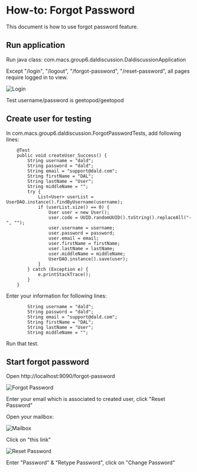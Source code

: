 # How-to: Forgot Password

This document is how to use forgot password feature.

## Run application

Run java class: com.macs.group6.daldiscussion.DaldiscussionApplication

Except "/login", "/logout", "/forgot-password", "/reset-password", all pages require logged in to view.

![Login](https://imgur.com/download/tYuvJqS)

Test username/password is geetopod/geetopod

## Create user for testing

In com.macs.group6.daldiscussion.ForgotPasswordTests, add following lines:
```
    @Test
    public void createUser_Success() {
        String username = "dald";
        String password = "dald";
        String email = "support@dald.com";
        String firstName = "DAL";
        String lastName = "User";
        String middleName = "";
        try {
            List<User> userList = UserDAO.instance().findByUsername(username);
            if (userList.size() == 0) {
                User user = new User();
                user.code = UUID.randomUUID().toString().replaceAll("-", "");
                user.username = username;
                user.password = password;
                user.email = email;
                user.firstName = firstName;
                user.lastName = lastName;
                user.middleName = middleName;
                UserDAO.instance().save(user);
            }
        } catch (Exception e) {
            e.printStackTrace();
        }
    }
```

Enter your information for following lines:
```
        String username = "dald";
        String password = "dald";
        String email = "support@dald.com";
        String firstName = "DAL";
        String lastName = "User";
        String middleName = "";
```

Run that test.

## Start forgot password

Open http://localhost:9090/forgot-password

![Forgot Password](https://imgur.com/download/JepoLQ4)

Enter your email which is associated to created user, click "Reset Password"

Open your mailbox:

![Mailbox](https://imgur.com/download/3t2uXLW)

Click on "this link"

![Reset Password](https://imgur.com/download/5MazvV2)

Enter "Password" & "Retype Password", click on "Change Password"